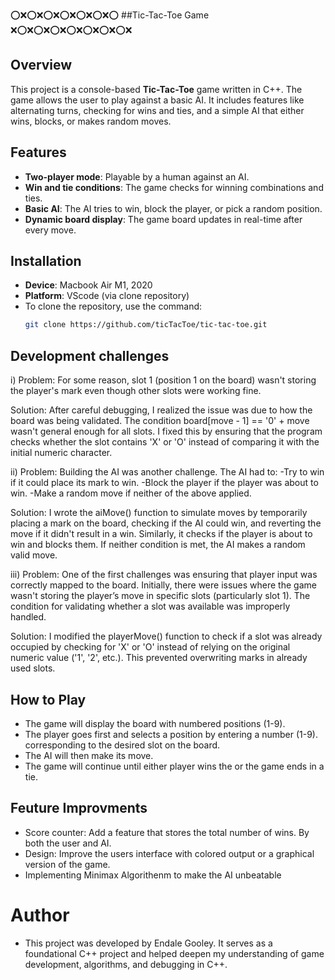   ⭕️❌⭕️❌⭕️❌⭕️❌⭕️❌⭕️❌⭕️ ##Tic-Tac-Toe Game ❌⭕️❌⭕️❌⭕️❌⭕️❌⭕️❌⭕️❌⭕️❌

## Overview
This project is a console-based **Tic-Tac-Toe** game written in C++. The game allows the user to play against a basic AI. It includes features like alternating turns, checking for wins and ties, and a simple AI that either wins, blocks, or makes random moves.

## Features
- **Two-player mode**: Playable by a human against an AI.
- **Win and tie conditions**: The game checks for winning combinations and ties.
- **Basic AI**: The AI tries to win, block the player, or pick a random position.
- **Dynamic board display**: The game board updates in real-time after every move.

## Installation
- **Device**: Macbook Air M1, 2020
- **Platform**: VScode (via clone repository)
- To clone the repository, use the command:
  ```bash
  git clone https://github.com/ticTacToe/tic-tac-toe.git

## Development challenges
i) 
Problem:
 For some reason, slot 1 (position 1 on the board) wasn't storing the player's mark even though other slots were working fine.

Solution: After careful debugging, I realized the issue was due to how the board was being validated. The condition board[move - 1] == '0' + move wasn't general enough for all slots. I fixed this by ensuring that the program checks whether the slot contains 'X' or 'O' instead of comparing it with the initial numeric character.

ii) 
Problem: 
Building the AI was another challenge. The AI had to:
-Try to win if it could place its mark to win.
-Block the player if the player was about to win.
-Make a random move if neither of the above applied.

Solution: I wrote the aiMove() function to simulate moves by temporarily placing a mark on the board, checking if the AI could win, and reverting the move if it didn't result in a win. Similarly, it checks if the player is about to win and blocks them. If neither condition is met, the AI makes a random valid move.

iii)
Problem:
 One of the first challenges was ensuring that player input was correctly mapped to the board. Initially, there were issues where the game wasn't storing the player’s move in specific slots (particularly slot 1). The condition for validating whether a slot was available was improperly handled.

Solution: I modified the playerMove() function to check if a slot was already occupied by checking for 'X' or 'O' instead of relying on the original numeric value ('1', '2', etc.). This prevented overwriting marks in already used slots.

## How to Play
- The game will display the board with numbered positions (1-9).
- The player goes first and selects a position by entering a number (1-9). corresponding to the desired slot on the board.
- The AI will then make its move.
- The game will continue until either player wins the or the game ends in a tie.

## Feuture Improvments
- Score counter: Add a feature that stores the total number of wins. By both the user and AI.
- Design: Improve the users interface with colored output or a graphical version of the game.
- Implementing Minimax Algorithenm to make the AI unbeatable

# Author 
- This project was developed by Endale Gooley. It serves as a foundational C++ project and helped deepen my understanding of game development, algorithms, and debugging in C++.
